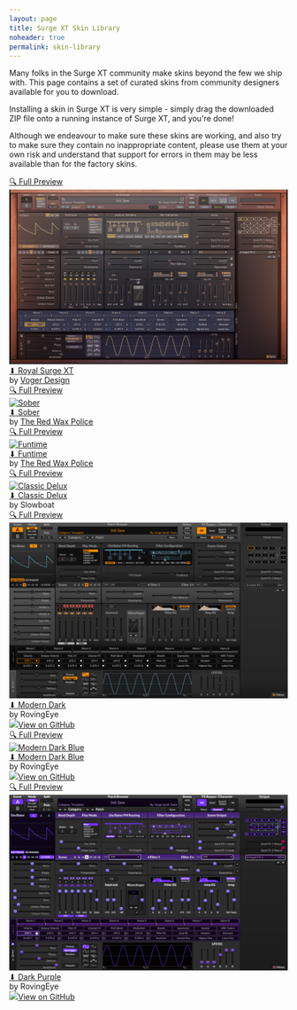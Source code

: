 ```yaml
---
layout: page
title: Surge XT Skin Library
noheader: true
permalink: skin-library
---
```


Many folks in the Surge XT community make skins beyond the few we ship with. This page contains a set of curated
skins from community designers available for you to download.

Installing a skin in Surge XT is very simple - simply drag the downloaded ZIP file onto a running instance of Surge XT, and you're done!

Although we endeavour to make sure these skins are working, and also try to make sure they contain no inappropriate content,
please use them at your own risk and understand that support for errors in them may be less available than for the factory skins.

<div markdown="0" class="skin-container">
  
<!-- Royal Surge XT -->
<div markdown="0" class="skin-zoom">
<a href="/assets/skin-library/images/royal-surge-xt.png">&#128269;&#65038; Full Preview</a>
</div>
<div markdown="0" class="skin-image">
<a href="/assets/skin-library/images/royal-surge-xt.png"><img src="/assets/skin-library/royal-surge-xt-preview.png" alt="Royal Surge XT"></a>
</div>
<div markdown="0" class="skin-text">
<a class="skin-title" href="https://github.com/surge-synthesizer/surge-extra-content/releases/download/skin-library/royal-surge-xt.surge-skin.zip">&#11015; Royal Surge XT</a><br>
<span class="skin-author">by <a href="https://vogerdesign.com">Voger Design</a></span><br>
</div>
<!-- END Royal Surge XT -->

<!-- Sober -->
<div markdown="0" class="skin-zoom">
<a href="/assets/skin-library/images/sober.png">&#128269;&#65038; Full Preview</a>
</div>
<div markdown="0" class="skin-image">
<a href="/assets/skin-library/images/sober.png"><img src="/assets/skin-library/images/sober.png" alt="Sober"></a>
</div>
<div markdown="0" class="skin-text">
<a class="skin-title" href="https://github.com/surge-synthesizer/surge-extra-content/releases/download/skin-library/sober.surge-skin.zip">&#11015; Sober</a><br>
<span class="skin-author">by <a href="https://twitter.com/TheRedWaxPolice">The Red Wax Police</a></span><br>
</div>
<!-- END Sober -->

<!-- Funtime -->
<div markdown="0" class="skin-zoom">
<a href="/assets/skin-library/images/funtime.png">&#128269;&#65038; Full Preview</a>
</div>
<div markdown="0" class="skin-image">
<a href="/assets/skin-library/images/funtime.png"><img src="/assets/skin-library/images/funtime.png" alt="Funtime"></a>
</div>
<div markdown="0" class="skin-text">
<a class="skin-title" href="https://github.com/surge-synthesizer/surge-extra-content/releases/download/skin-library/funtime.surge-skin.zip">&#11015; Funtime</a><br>
<span class="skin-author">by <a href="https://twitter.com/TheRedWaxPolice">The Red Wax Police</a></span><br>
</div>
<!-- END Funtime -->

<!-- Classic Delux -->
<div markdown="0" class="skin-zoom">
<a href="/assets/skin-library/images/classic-delux.png">&#128269;&#65038; Full Preview</a>
</div>
<div markdown="0" class="skin-image">
<a href="/assets/skin-library/images/classic-delux.png"><img src="/assets/skin-library/images/classic-delux.png" alt="Classic Delux"></a>
</div>
<div markdown="0" class="skin-text">
<a class="skin-title" href="https://github.com/surge-synthesizer/surge-extra-content/releases/download/skin-library/classic-delux.surge-skin.zip">&#11015; Classic Delux</a><br>
<span class="skin-author">by Slowboat</span><br>
</div>
<!-- END Classic Delux -->

<!-- Modern Dark -->
<div markdown="0" class="skin-zoom">
<a href="/assets/skin-library/images/modern-dark.png">&#128269;&#65038; Full Preview</a>
</div>
<div markdown="0" class="skin-image">
<a href="/assets/skin-library/images/modern-dark.png"><img src="/assets/skin-library/images/modern-dark.png" alt="Modern Dark"></a>
</div>
<div markdown="0" class="skin-text">
<a class="skin-title" href="https://github.com/surge-synthesizer/surge-extra-content/releases/download/skin-library/modern-dark.surge-skin.zip">&#11015; Modern Dark</a><br>
<span class="skin-author">by RovingEye</span><br>
<span class="skin-button"><a href="https://github.com/rovingeye/surge-skins"><img src="/assets/skin-library/images/github.png" height="20%">View on GitHub</a></span>
</div>
<!-- END Modern Dark -->

<!-- Modern Dark Blue -->
<div markdown="0" class="skin-zoom">
<a href="/assets/skin-library/images/modern-dark-blue.png">&#128269;&#65038; Full Preview</a>
</div>
<div markdown="0" class="skin-image">
<a href="/assets/skin-library/images/modern-dark-blue.png"><img src="/assets/skin-library/images/modern-dark-blue.png" alt="Modern Dark Blue"></a>
</div>
<div markdown="0" class="skin-text">
<a class="skin-title" href="https://github.com/surge-synthesizer/surge-extra-content/releases/download/skin-library/modern-dark-blue.surge-skin.zip">&#11015; Modern Dark Blue</a><br>
<span class="skin-author">by RovingEye</span><br>
<span class="skin-button"><a href="https://github.com/rovingeye/surge-skins"><img src="/assets/skin-library/images/github.png" height="20%">View on GitHub</a></span>
</div>
<!-- END Modern Dark Blue -->

<!-- Dark Purple -->
<div markdown="0" class="skin-zoom">
<a href="/assets/skin-library/images/dark-purple.png">&#128269;&#65038; Full Preview</a>
</div>
<div markdown="0" class="skin-image">
<a href="/assets/skin-library/images/dark-purple.png"><img src="/assets/skin-library/images/dark-purple.png" alt="Dark Purple"></a>
</div>
<div markdown="0" class="skin-text">
<a class="skin-title" href="https://github.com/surge-synthesizer/surge-extra-content/releases/download/skin-library/dark-purple.surge-skin.zip">&#11015; Dark Purple</a><br>
<span class="skin-author">by RovingEye</span><br>
<span class="skin-button"><a href="https://github.com/rovingeye/surge-skins"><img src="/assets/skin-library/images/github.png" height="20%">View on GitHub</a></span>
</div>
<!-- END Dark Purple -->

</div>
